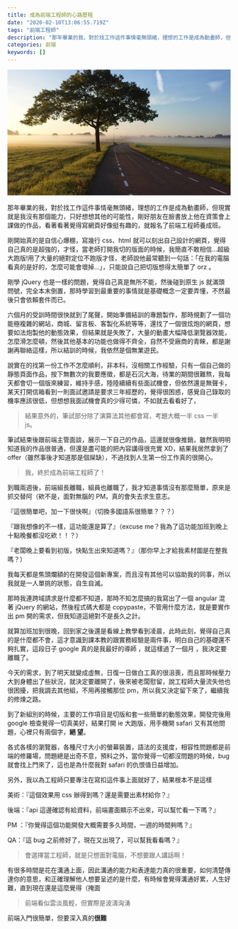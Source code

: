 ```yaml
---
title: 成為前端工程師的心路歷程
date: "2020-02-10T13:06:55.719Z"
tags: "前端工程師"
description: "那年畢業的我，對於找工作這件事情毫無頭緒，理想的工作是成為動畫師，但現實就是我沒有那個能力，只好想想其他的可能性，剛好朋友在臉書放上他在資策會上課做的作品，看著看著覺得寫網頁好像挺有趣的，就報名了前端工程師養成班。"
categories: 前端
keywords: []
---
```


![](/img/1__T6o9RnFRw9KdQJpkBpil4g.jpeg)

那年畢業的我，對於找工作這件事情毫無頭緒，理想的工作是成為動畫師，但現實就是我沒有那個能力，只好想想其他的可能性，剛好朋友在臉書放上他在資策會上課做的作品，看著看著覺得寫網頁好像挺有趣的，就報名了前端工程師養成班。

剛開始真的是自信心爆棚，寫幾行 css、html 就可以刻出自己設計的網頁，覺得自己真的是超強的，才怪，當老師打開我切的版面的時候，我簡直不敢相信…超級大跑版!用了大量的絕對定位不跑版才怪，老師說他最常聽到一句話：「在我的電腦看真的是好的，怎麼可能會壞掉…」，只能說自己把切版想得太簡單了 orz 。

剛學 jQuery 也是一樣的問題，覺得自己真是無所不能，然後碰到原生 js 就滿頭問號，完全本末倒置，那時學習到最重要的事情就是基礎概念一定要弄懂，不然最後只會依賴套件而已。

六個月的受訓時間很快就到了尾聲，開始準備結訓的專題製作，那時規劃了一個功能極複雜的網站，商城、留言板、客製化系統等等，還找了一個很炫炮的網頁，想要如法炮製他的動態效果，但結果就是失敗了，大量的動畫大幅降低瀏覽器效能，怎麼滑怎麼頓，然後其他基本的功能也做得不齊全，自然不受廠商的青睞，都是謝謝再聯絡這樣，所以結訓的時候，我依然是個無業遊民。

說實在的找第一份工作不怎麼順利，非本科，沒相關工作經驗，只有一個自己做的靜態頁面作品，按下無數次的我要應徵，都是石沉大海，待業的期間很難熬，我每天都會切一個版來練習，維持手感，陸陸續續有些面試機會，但依然還是無聲卡，某天打開信箱看到一則面試邀請是要求三年經歷的，覺得很困惑，感覺自己錄取的機率應該很低，但想想我面試機會真的少得可憐，不如就去看看好了，

> 結果意外的，筆試部分除了演算法其他都會寫，考題大概一半 css 一半 js。

筆試結束後跟前端主管面談，展示一下自己的作品，這邊就很像推銷，雖然我明明知道我的作品很普通，但還是盡可能的把內容講得很充實 XD，結果我居然拿到了 offer（雖然事後才知道那是個屎缺），不過找到人生第一份工作真的很開心。

> 我，終於成為前端工程師了！

到職兩週後，前端組長離職，組員也離職了，我才知道事情沒有那麼簡單，原來是抓交替阿（欸不是，面對無腦的 PM，真的會失去求生意志。

『這很簡單吧，加一下很快啊』（切換多國語系很簡單？？？）

『跟我想像的不一樣，這功能還是算了』（excuse me？我為了這功能加班到晚上十點晚餐都沒吃欸！！？）

『老闆晚上要看到初版，快點生出來知道嗎？』（那你早上才給我素材圖是在整我嗎？）

我每天都是焦頭爛額的在開發這個新專案，而且沒有其他可以協助我的同事，所以我就是一人單挑的狀態，自生自滅。

那時我連跨域請求是什麼都不知道，那時不知怎麼搞的我寫出了一個 angular 混著 jQuery 的網站，然後程式碼大都是 copypaste，不管用什麼方法，就是要實作出 pm 開的需求，但我知道這絕對不是長久之計。

就算加班加到很晚，回到家之後還是看線上教學看到凌晨，此時此刻，覺得自己真的是什麼都不會，這才意識到課本教的跟實務經驗是兩件事，明白自己的基礎還不夠扎實，這段日子 google 真的是我最好的導師 ，就這樣過了一個月 ，我決定要離職了。

今天的需求，到了明天就變成虛無，日復一日做白工真的很沮喪，而且那時候壓力大到身體出了些狀況，就決定要離開了，後來被老闆慰留，說工程師大量流失他也很困擾，把我調去其他組，不用再接觸那位 pm，所以我又決定留下來了，繼續我的修煉之路。

到了新組別的時候，主要的工作項目是切版和套一些簡單的動態效果，開發完後用 google 檢查覺得一切真美好，結果打開 ie 大跑版，用手機開 safari 又有其他問題，心裡只有兩個字，**絕 望**。

各式各樣的瀏覽器，各種尺寸大小的螢幕裝置，語法的支援度，相容性問題都是前端的修羅場，問題總是出奇不意，預料之外，當你覺得一切都沒問題的時候，bug 就會找上門來了，這也是為什麼我對 safari 的仇恨值日益增加。

另外，我以為工程師只要專注在寫扣這件事上面就好了，結果根本不是這樣

美術：『這個效果用 css 辦得到嗎？還是需要出素材給你？』

後端：『api 這邊確認有給資料，前端畫面顯示不出來，可以幫忙看一下嗎？』

PM ：『你覺得這個功能開發大概需要多久時間，一週的時間夠嗎？』

QA：『這 bug 之前修好了，現在又出現了，可以幫我看看嗎？』

> 會選擇當工程師，就是只想面對電腦，不想要跟人講話啊！

有很多時間是花在溝通上面，因此溝通的能力和表達能力真的很重要，如何清楚傳達你的意思，和正確理解他人想要呈述的是什麼，有時候會覺得溝通好累，人生好難，直到現在還是這麼覺得（掩面

> 前端看似雲淡風輕，但實際是波濤洶湧

前端入門很簡單，但要深入真的**很難**
